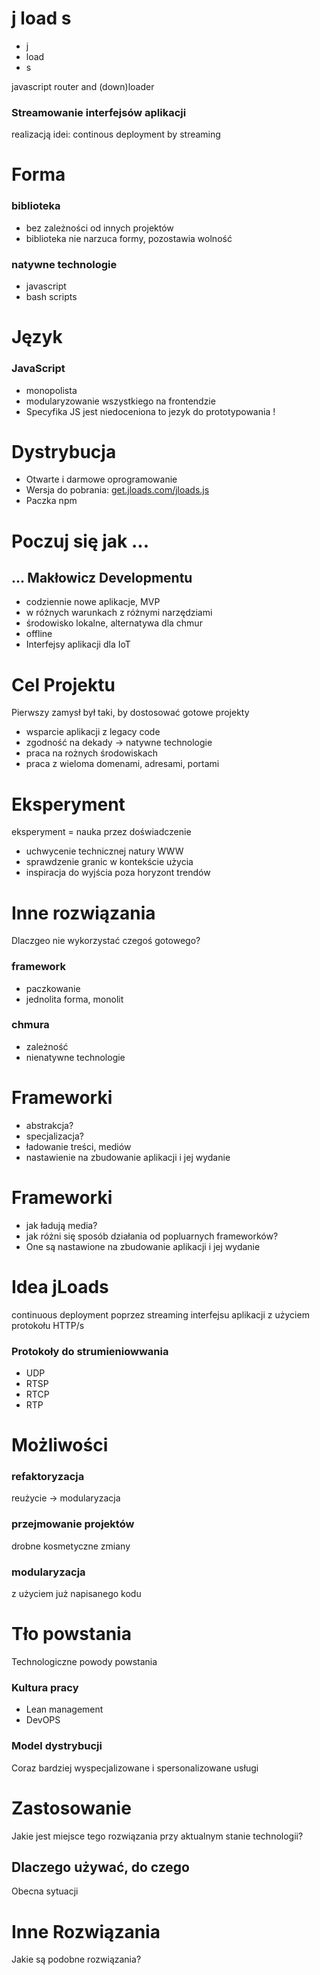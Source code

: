 # j load s

+ j 
+ load
+ s

javascript router and (down)loader

### Streamowanie interfejsów aplikacji
realizacją idei: continous deployment by streaming


# Forma

### biblioteka

+ bez zależności od innych projektów
+ biblioteka nie narzuca formy, pozostawia wolność

### natywne technologie

+ javascript
+ bash scripts


# Język

### JavaScript
+ monopolista
+ modularyzowanie wszystkiego na frontendzie
+ Specyfika JS jest niedoceniona to jezyk do prototypowania !

# Dystrybucja

+ Otwarte i darmowe oprogramowanie 
+ Wersja do pobrania: [get.jloads.com/jloads.js](https://get.jloads.com/jloads.js)
+ Paczka npm


# Poczuj się jak ...

## ... Makłowicz Developmentu

+ codziennie nowe aplikacje, MVP
+ w różnych warunkach z różnymi narzędziami
+ środowisko lokalne, alternatywa dla chmur
+ offline
+ Interfejsy aplikacji dla IoT

# Cel Projektu

Pierwszy zamysł był taki, by dostosować gotowe projekty
+ wsparcie aplikacji z legacy code
+ zgodność na dekady -> natywne technologie 
+ praca na rożnych środowiskach
+ praca z wieloma domenami, adresami, portami

  
# Eksperyment
eksperyment = nauka przez doświadczenie

+ uchwycenie technicznej natury WWW
+ sprawdzenie granic w kontekście użycia 
+ inspiracja do wyjścia poza horyzont trendów
  

# Inne rozwiązania
Dlaczgeo nie wykorzystać czegoś gotowego?

### framework
+ paczkowanie
+ jednolita forma, monolit

### chmura
+ zależność
+ nienatywne technologie


# Frameworki

+ abstrakcja?
+ specjalizacja?
+ ładowanie treści, mediów
+ nastawienie na zbudowanie aplikacji i jej wydanie

# Frameworki

+ jak ładują media?
+ jak różni się sposób działania od popluarnych frameworków?
+ One są nastawione na zbudowanie aplikacji i jej wydanie




# Idea jLoads
continuous deployment poprzez streaming interfejsu aplikacji z użyciem protokołu HTTP/s

### Protokoły do strumieniowwania
+ UDP
+ RTSP
+ RTCP
+ RTP


# Możliwości

### refaktoryzacja 
reużycie -> modularyzacja

### przejmowanie projektów
drobne kosmetyczne zmiany

### modularyzacja
z użyciem już napisanego kodu



# Tło powstania

Technologiczne powody powstania

### Kultura pracy
+ Lean management
+ DevOPS

### Model dystrybucji
Coraz bardziej wyspecjalizowane i spersonalizowane usługi


# Zastosowanie
Jakie jest miejsce tego rozwiązania przy aktualnym stanie technologii?


## Dlaczego używać, do czego
Obecna sytuacji


# Inne Rozwiązania
Jakie są podobne rozwiązania?


